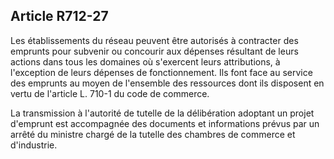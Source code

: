 Article R712-27
----
Les établissements du réseau peuvent être autorisés à contracter des emprunts
pour subvenir ou concourir aux dépenses résultant de leurs actions dans tous les
domaines où s'exercent leurs attributions, à l'exception de leurs dépenses de
fonctionnement. Ils font face au service des emprunts au moyen de l'ensemble des
ressources dont ils disposent en vertu de l'article L. 710-1 du code de
commerce.

La transmission à l'autorité de tutelle de la délibération adoptant un projet
d'emprunt est accompagnée des documents et informations prévus par un arrêté du
ministre chargé de la tutelle des chambres de commerce et d'industrie.
